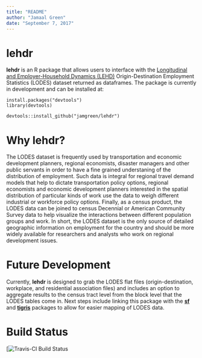 ```yaml
---
title: "README"
author: "Jamaal Green"
date: "September 7, 2017"
---
```


# lehdr

**lehdr** is an R package that allows users to interface with the [Longitudinal and Employer-Household Dynamics (LEHD)](https://lehd.ces.census.gov/) Origin-Destination Employment Statistics (LODES) dataset returned as dataframes. The package is currently in development and can be installed at:

```
install.packages("devtools")
library(devtools)

devtools::install_github("jamgreen/lehdr")
```

# Why lehdr?

The LODES dataset is frequently used by transportation and economic development planners, regional economists, disaster managers and other public servants in order to have a fine grained understaning of the distribution of employment. Such data is integral for regional travel demand models that help to dictate transportation policy options, regional economists and economic development planners interested in the spatial distribution of particular kinds of work use the data to weigh different industrial or workforce policy options. Finally, as a census product, the LODES data can be joined to census Decennial or American Community Survey data to help visualize the interactions between different population groups and work. In short, the LODES dataset is the only source of detailed geographic information on employment for the country and should be more widely available for researchers and analysts who work on regional development issues. 

# Future Development

Currently, **lehdr** is designed to grab the LODES flat files (origin-destination, workplace, and residential association files) and includes an option to aggregate results to the census tract level from the block level that the LODES tables come in. Next steps include linking this package with the [**sf**](https://cran.r-project.org/web/packages/sf/index.html) and [**tigris**](https://cran.r-project.org/web/packages/tigris/index.html) packages to allow for easier mapping of LODES data. 

# Build Status

[![Travis-CI Build Status](https://travis-ci.org/jamgreen/lehdr)
